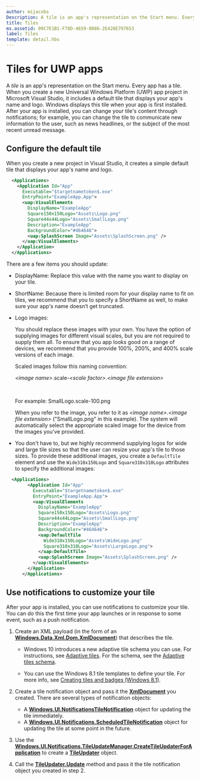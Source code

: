 ```yaml
---
author: mijacobs
Description: A tile is an app's representation on the Start menu. Every app has a tile. When you create a new Universal Windows Platform (UWP) app project in Microsoft Visual Studio, it includes a default tile that displays your app's name and logo.
title: Tiles
ms.assetid: 09C7E1B1-F78D-4659-8086-2E428E797653
label: Tiles
template: detail.hbs
---
```


# Tiles for UWP apps





A *tile* is an app's representation on the Start menu. Every app has a tile. When you create a new Universal Windows Platform (UWP) app project in Microsoft Visual Studio, it includes a default tile that displays your app's name and logo. Windows displays this tile when your app is first installed. After your app is installed, you can change your tile's content through notifications; for example, you can change the tile to communicate new information to the user, such as news headlines, or the subject of the most recent unread message.

## <span id="Configure_the_default_tile"></span><span id="configure_the_default_tile"></span><span id="CONFIGURE_THE_DEFAULT_TILE"></span>Configure the default tile


When you create a new project in Visual Studio, it creates a simple default tile that displays your app's name and logo.

```XML
  <Applications>
    <Application Id="App"
      Executable="$targetnametoken$.exe"
      EntryPoint="ExampleApp.App">
      <uap:VisualElements
        DisplayName="ExampleApp"
        Square150x150Logo="Assets\Logo.png"
        Square44x44Logo="Assets\SmallLogo.png"
        Description="ExampleApp"
        BackgroundColor="#464646">
        <uap:SplashScreen Image="Assets\SplashScreen.png" />
      </uap:VisualElements>
    </Application>
  </Applications>
```

There are a few items you should update:

-   DisplayName: Replace this value with the name you want to display on your tile.
-   ShortName: Because there is limited room for your display name to fit on tiles, we recommend that you to specify a ShortName as well, to make sure your app's name doesn’t get truncated.
-   Logo images:

    You should replace these images with your own. You have the option of supplying images for different visual scales, but you are not required to supply them all. To ensure that you app looks good on a range of devices, we recommend that you provide 100%, 200%, and 400% scale versions of each image.

    Scaled images follow this naming convention:
    
    *&lt;image name&gt;*.scale-*&lt;scale factor&gt;*.*&lt;image file extension&gt;* 


     

    For example: SmallLogo.scale-100.png

    When you refer to the image, you refer to it as *&lt;image name&gt;*.*&lt;image file extension&gt;* ("SmallLogo.png" in this example). The system will automatically select the appropriate scaled image for the device from the images you've provided.

-   You don't have to, but we highly recommend supplying logos for wide and large tile sizes so that the user can resize your app's tile to those sizes. To provide these additional images, you create a `DefaultTile` element and use the `Wide310x150Logo` and `Square310x310Logo` attributes to specify the additional images:
```    XML
  <Applications>
        <Application Id="App"
          Executable="$targetnametoken$.exe"
          EntryPoint="ExampleApp.App">
          <uap:VisualElements
            DisplayName="ExampleApp"
            Square150x150Logo="Assets\Logo.png"
            Square44x44Logo="Assets\SmallLogo.png"
            Description="ExampleApp"
            BackgroundColor="#464646">
            <uap:DefaultTile
              Wide310x150Logo="Assets\WideLogo.png"
              Square310x310Logo="Assets\LargeLogo.png">
            </uap:DefaultTile>
            <uap:SplashScreen Image="Assets\SplashScreen.png" />
          </uap:VisualElements>
        </Application>
      </Applications>
```

## <span id="Use_notifications_to_customize_your_tile"></span><span id="use_notifications_to_customize_your_tile"></span><span id="USE_NOTIFICATIONS_TO_CUSTOMIZE_YOUR_TILE"></span>Use notifications to customize your tile


After your app is installed, you can use notifications to customize your tile. You can do this the first time your app launches or in response to some event, such as a push notification.

1.  Create an XML payload (in the form of an [**Windows.Data.Xml.Dom.XmlDocument**](https://msdn.microsoft.com/library/windows/apps/br206173)) that describes the tile.

    -   Windows 10 introduces a new adaptive tile schema you can use. For instructions, see [Adaptive tiles](tiles-and-notifications-create-adaptive-tiles.md). For the schema, see the [Adaptive tiles schema](tiles-and-notifications-adaptive-tiles-schema.md). 

    -   You can use the Windows 8.1 tile templates to define your tile. For more info, see [Creating tiles and badges (Windows 8.1)](https://msdn.microsoft.com/library/windows/apps/xaml/hh868260).

2.  Create a tile notification object and pass it the [**XmlDocument**](https://msdn.microsoft.com/library/windows/apps/br206173) you created. There are several types of notification objects:
    -   A [**Windows.UI.NotificationsTileNotification**](https://msdn.microsoft.com/library/windows/apps/br208616) object for updating the tile immediately.
    -   A [**Windows.UI.Notifications.ScheduledTileNotification**](https://msdn.microsoft.com/library/windows/apps/hh701637) object for updating the tile at some point in the future.

3.  Use the [**Windows.UI.Notifications.TileUpdateManager.CreateTileUpdaterForApplication**](https://msdn.microsoft.com/library/windows/apps/br208623) to create a [**TileUpdater**](https://msdn.microsoft.com/library/windows/apps/br208628) object.
4.  Call the [**TileUpdater.Update**](https://msdn.microsoft.com/library/windows/apps/br208632) method and pass it the tile notification object you created in step 2.

 

 




